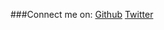 ###Connect me on:
[Github](https://github.com/AnanyaNagar)
[Twitter](https://twitter.com/Nagar_Ananya)

